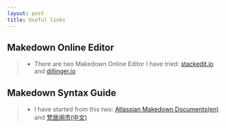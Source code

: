 ```yaml
---
layout: post
title: Useful links
---
```



## Makedown Online Editor
>- There are two Makedown Online Editor I have tried: [stackedit.io][1] and [dillinger.io][2]

## Makedown Syntax Guide
>- I have started from this two: [Atlassian Makedown Documents(en)][3] and [梵居闹市(中文)][4]

[1]:https://stackedit.io/editor "stackedit.io"
[2]:http://dillinger.io "dillinger.io"
[3]:https://confluence.atlassian.com/bitbucketserver/markdown-syntax-guide-776639995.html "Atlassian Makedown Documents"
[4]:http://blog.leanote.com/post/freewalk/Markdown-语法手册 "梵居闹市"

